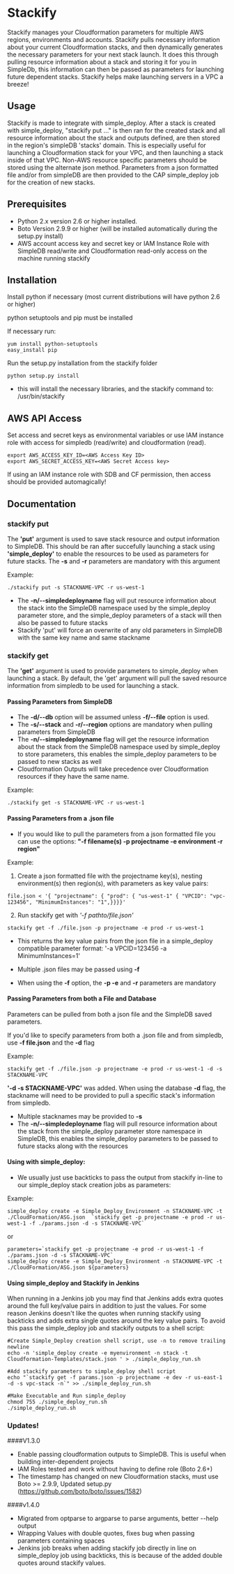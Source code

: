 Stackify
========
Stackify manages your Cloudformation parameters for multiple AWS regions, environments and accounts. Stackify pulls necessary information about your current Cloudformation stacks, and then dynamically generates the necessary parameters for your next stack launch.  It does this through pulling resource information about a stack and storing it for you in SimpleDb, this information can then be passed as parameters for launching future dependent stacks. Stackify helps make launching servers in a VPC a breeze!   

Usage
-----
Stackify is made to integrate with simple\_deploy. After a stack is created with simple\_deploy, "stackify put ..." is then ran for the created stack and all resource information about the stack and outputs defined, are then stored in the region's simpleDB 'stacks' domain. This is especially useful for launching a Cloudformation stack for your VPC, and then launching a stack inside of that VPC. Non-AWS resource specific parameters should be stored using the alternate json method. Parameters from a json formatted file and/or from simpleDB are then provided to the CAP simple\_deploy job for the creation of new stacks.

Prerequisites
-------------

* Python 2.x version 2.6 or higher installed.
* Boto Version 2.9.9 or higher (will be installed automatically during the setup.py install)
* AWS account access key and secret key or IAM Instance Role with SimpleDB read/write and Cloudformation read-only access on the machine running stackify

Installation
------------

Install python if necessary (most current distributions will have python 2.6 or higher)

python setuptools and pip must be installed

If necessary run: 

```
yum install python-setuptools
easy_install pip
```

Run the setup.py installation from the stackify folder

```
python setup.py install
```

* this will install the necessary libraries, and the stackify command to: /usr/bin/stackify


AWS API Access
--------------

Set access and secret keys as environmental variables or use IAM instance role with access for simpledb (read/write) and cloudformation (read).

```
export AWS_ACCESS_KEY_ID=<AWS Access Key ID>
export AWS_SECRET_ACCESS_KEY=<AWS Secret Access key>
```

If using an IAM instance role with SDB and CF permission, then access should be provided automagically!


Documentation
-----------

### stackify put


The **'put'** argument is used to save stack resource and output information to SimpleDB.
This should be ran after succefully launching a stack using __'simple\_deploy'__ to enable the resources to be used as parameters for future stacks.
The __-s__ and __-r__ parameters are mandatory with this argument


Example:
``` 
./stackify put -s STACKNAME-VPC -r us-west-1        
```

* The __-n/--simpledeployname__ flag will put resource information about the stack into the SimpleDB namespace used by the simple\_deploy parameter store, and the simple\_deploy parameters of a stack will then also be passed to future stacks
* Stackify 'put' will force an overwrite of any old parameters in SimpleDB with the same key name and same stackname



### stackify get

The **'get'** argument is used to provide parameters to simple\_deploy when launching a stack.
By default, the 'get' argument will pull the saved resource information from simpledb to be used for launching a stack.



#### Passing Parameters from SimpleDB

* The __-d/--db__ option will be assumed unless __-f/--file__  option is used.  
* The __-s/--stack__ and __-r/--region__ options are mandatory when pulling parameters from SimpleDB
* The __-n/--simpledeployname__ flag will get the resource information about the stack from the SimpleDB namespace used by simple\_deploy to store parameters, this enables the simple\_deploy parameters to be passed to new stacks as well
* Cloudformation Outputs will take precedence over Cloudformation resources if they have the same name.

Example: 
```
./stackify get -s STACKNAME-VPC -r us-west-1        
```



#### Passing Parameters from a .json file

* If you would like to pull the parameters from a json formatted file you can use the options: **"-f filename(s) -p projectname -e environment  -r region"**
  
Example: 
1. Create a json formatted file with the projectname key(s), nesting environment(s) then region(s), with parameters as key value pairs:

```
file.json < '{ "projectname": { "prod": { "us-west-1" { "VPCID": "vpc-123456", "MinimumInstances": "1",}}}}'
```

2. Run stackify get with _'-f pathto/file.json'_ 

```
stackify get -f ./file.json -p projectname -e prod -r us-west-1
```

* This returns the key value pairs from the json file in a simple\_deploy compatible parameter format: '-a VPCID=123456 -a MinimumInstances=1'

* Multiple .json files may be passed using __-f__
 
* When using the __-f__ option, the __-p -e__ and __-r__ parameters are mandatory





#### Passing Parameters from both a File and Database

Parameters can be pulled from both a json file and the SimpleDB saved parameters. 

If you'd like to specify parameters from both a .json file and from simpledb, use __-f file.json__ and the __-d__ flag
    
Example:

```
stackify get -f ./file.json -p projectname -e prod -r us-west-1 -d -s STACKNAME-VPC
```

__'-d -s STACKNAME-VPC'__ was added. When using the database __-d__ flag, the stackname will need to be provided to pull a specific stack's information from simpledb. 

* Multiple stacknames may be provided to __-s__
* The __-n/--simpledeployname__ flag will pull resource information about the stack from the simple\_deploy parameter store namespace in SimpleDB, this enables the simple\_deploy parameters to be passed to future stacks along with the resources


#### Using with simple\_deploy:

 * We usually just use backticks to pass the output from stackify in-line to our simple\_deploy stack creation jobs as parameters:

Example:

```
simple_deploy create -e Simple_Deploy_Environment -n STACKNAME-VPC -t ./CloudFormation/ASG.json  `stackify get -p projectname -e prod -r us-west-1 -f ./params.json -d -s STACKNAME-VPC`
```
or 

```
parameters=`stackify get -p projectname -e prod -r us-west-1 -f ./params.json -d -s STACKNAME-VPC`
simple_deploy create -e Simple_Deploy_Environment -n STACKNAME-VPC -t ./CloudFormation/ASG.json ${parameters}
```

#### Using simple_deploy and Stackify in Jenkins

When running in a Jenkins job you may find that Jenkins adds extra quotes around the full key/value pairs in addition to just the values. For some reason Jenkins doesn't like the quotes when running stackify using backticks and adds extra single quotes around the key value pairs. To avoid this pass the simple_deploy job and stackify outputs to a shell script:

```
#Create Simple_Deploy creation shell script, use -n to remove trailing newline
echo -n 'simple_deploy create -e myenvironment -n stack -t Cloudformation-Templates/stack.json ' > ./simple_deploy_run.sh 

#Add stackify parameters to simple_deploy shell script
echo "`stackify get -f params.json -p projectname -e dev -r us-east-1 -d -s vpc-stack -n`" >> ./simple_deploy_run.sh

#Make Executable and Run simple_deploy
chmod 755 ./simple_deploy_run.sh
./simple_deploy_run.sh

```


### Updates!

####V1.3.0
* Enable passing cloudformation outputs to SimpleDB.  This is useful when building inter-dependent projects 
* IAM Roles tested and work without having to define role (Boto 2.6+)
* The timestamp has changed on new Cloudformation stacks, must use Boto >= 2.9.9, Updated setup.py (https://github.com/boto/boto/issues/1582)

####v1.4.0
* Migrated from optparse to argparse to parse arguments, better --help output
* Wrapping Values with double quotes, fixes bug when passing parameters containing spaces
* Jenkins job breaks when adding stackify job directly in line on simple_deploy job using backticks, this is because of the added double quotes around stackify values.
